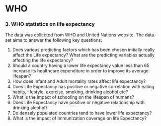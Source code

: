 # WHO
### 3. WHO statistics on life expectancy
   The data was collected from WHO and United Nations website. The data-set aims to answer the following key questions:
   <ol>
   <li>Does various predicting factors which has been chosen initially really affect the Life expectancy? What are the predicting variables actually affecting the life expectancy?</li>
    <li>Should a country having a lower life expectancy value less than 65 increase its healthcare expenditure in order to improve its average lifespan?</li>
    <li>How does Infant and Adult mortality rates affect life expectancy?</li>
<li>Does Life Expectancy has positive or negative correlation with eating habits, lifestyle, exercise, smoking, drinking alcohol etc?</li>
<li>What is the impact of schooling on the lifespan of humans?</li>
<li>Does Life Expectancy have positive or negative relationship with drinking alcohol?</li>
<li>Do densely populated countries tend to have lower life expectancy?</li>
<li>What is the impact of Immunization coverage on life Expectancy?</li>
